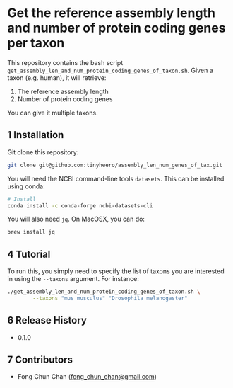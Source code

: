 # Get the reference assembly length and number of protein coding genes per taxon

This repository contains the bash script `get_assembly_len_and_num_protein_coding_genes_of_taxon.sh`.
Given a taxon (e.g. human), it will retrieve:

1. The reference assembly length
2. Number of protein coding genes

You can give it multiple taxons.

## 1 Installation

Git clone this repository:

```bash
git clone git@github.com:tinyheero/assembly_len_num_genes_of_tax.git
```

You will need the NCBI command-line tools `datasets`. This can be installed
using conda:

```bash
# Install 
conda install -c conda-forge ncbi-datasets-cli
```

You will also need `jq`. On MacOSX, you can do:

```bash
brew install jq
```

## 4 Tutorial

To run this, you simply need to specify the list of taxons you are interested 
in using the `--taxons` argument. For instance:

```bash
./get_assembly_len_and_num_protein_coding_genes_of_taxon.sh \
        --taxons "mus musculus" "Drosophila melanogaster"
```

## 6 Release History

* 0.1.0

## 7 Contributors

* Fong Chun Chan (<fong_chun_chan@gmail.com>)
